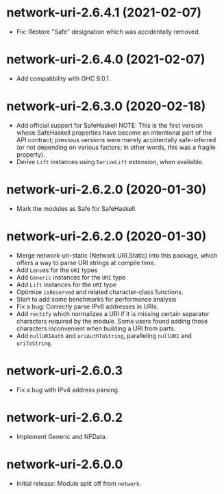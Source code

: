 # network-uri-2.6.4.1 (2021-02-07)
* Fix: Restore "Safe" designation which was accidentally removed.

# network-uri-2.6.4.0 (2021-02-07)
* Add compatibility with GHC 9.0.1.

# network-uri-2.6.3.0 (2020-02-18)
* Add official support for SafeHaskell
  NOTE: This is the first version whose SafeHaskell properties have become an
  intentional part of the API contract; previous versions were merely
  accidentally safe-inferred (or not depending on various factors; in other
  words, this was a fragile property).
* Derive `Lift` instances using `DeriveLift` extension, when available.

# network-uri-2.6.2.0 (2020-01-30)
* Mark the modules as Safe for SafeHaskell.

# network-uri-2.6.2.0 (2020-01-30)
* Merge network-uri-static (Network.URI.Static) into this
  package, which offers a way to parse URI strings at compile time.
* Add `Lens`es for the `URI` types
* Add `Generic` instances for the `URI` type
* Add `Lift` instances for the `URI` type
* Optimize `isReserved` and related character-class functions.
* Start to add some benchmarks for performance analysis
* Fix a bug: Correctly parse IPv6 addresses in URIs.
* Add `rectify` which normalizes a URI if it is missing certain
  separator characters required by the module. Some users found adding
  those characters inconvenient when building a URI from parts.
* Add `nullURIAuth` and `uriAuthToString`, paralleling `nullURI` and `uriToString`.

# network-uri-2.6.0.3
* Fix a bug with IPv4 address parsing.

# network-uri-2.6.0.2
* Implement Generic and NFData.

# network-uri-2.6.0.0
* Initial release: Module split off from `network`.
